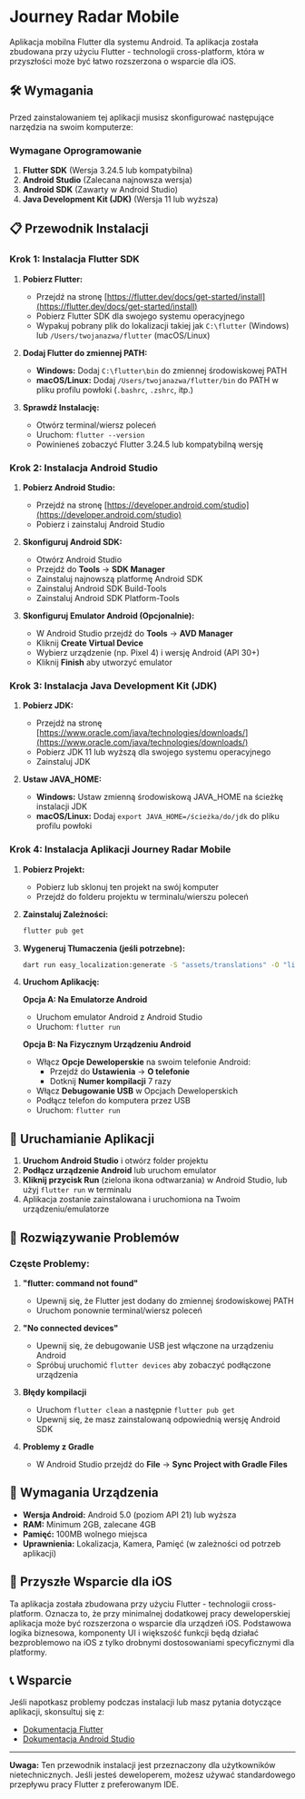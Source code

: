 # Journey Radar Mobile

Aplikacja mobilna Flutter dla systemu Android. Ta aplikacja została zbudowana przy użyciu Flutter - technologii cross-platform, która w przyszłości może być łatwo rozszerzona o wsparcie dla iOS.

## 🛠️ Wymagania

Przed zainstalowaniem tej aplikacji musisz skonfigurować następujące narzędzia na swoim komputerze:

### Wymagane Oprogramowanie

1. **Flutter SDK** (Wersja 3.24.5 lub kompatybilna)
2. **Android Studio** (Zalecana najnowsza wersja)
3. **Android SDK** (Zawarty w Android Studio)
4. **Java Development Kit (JDK)** (Wersja 11 lub wyższa)

## 📋 Przewodnik Instalacji

### Krok 1: Instalacja Flutter SDK

1. **Pobierz Flutter:**
   - Przejdź na stronę [https://flutter.dev/docs/get-started/install](https://flutter.dev/docs/get-started/install)
   - Pobierz Flutter SDK dla swojego systemu operacyjnego
   - Wypakuj pobrany plik do lokalizacji takiej jak `C:\flutter` (Windows) lub `/Users/twojanazwa/flutter` (macOS/Linux)

2. **Dodaj Flutter do zmiennej PATH:**
   - **Windows:** Dodaj `C:\flutter\bin` do zmiennej środowiskowej PATH
   - **macOS/Linux:** Dodaj `/Users/twojanazwa/flutter/bin` do PATH w pliku profilu powłoki (`.bashrc`, `.zshrc`, itp.)

3. **Sprawdź Instalację:**
   - Otwórz terminal/wiersz poleceń
   - Uruchom: `flutter --version`
   - Powinieneś zobaczyć Flutter 3.24.5 lub kompatybilną wersję

### Krok 2: Instalacja Android Studio

1. **Pobierz Android Studio:**
   - Przejdź na stronę [https://developer.android.com/studio](https://developer.android.com/studio)
   - Pobierz i zainstaluj Android Studio

2. **Skonfiguruj Android SDK:**
   - Otwórz Android Studio
   - Przejdź do **Tools** → **SDK Manager**
   - Zainstaluj najnowszą platformę Android SDK
   - Zainstaluj Android SDK Build-Tools
   - Zainstaluj Android SDK Platform-Tools

3. **Skonfiguruj Emulator Android (Opcjonalnie):**
   - W Android Studio przejdź do **Tools** → **AVD Manager**
   - Kliknij **Create Virtual Device**
   - Wybierz urządzenie (np. Pixel 4) i wersję Android (API 30+)
   - Kliknij **Finish** aby utworzyć emulator

### Krok 3: Instalacja Java Development Kit (JDK)

1. **Pobierz JDK:**
   - Przejdź na stronę [https://www.oracle.com/java/technologies/downloads/](https://www.oracle.com/java/technologies/downloads/)
   - Pobierz JDK 11 lub wyższą dla swojego systemu operacyjnego
   - Zainstaluj JDK

2. **Ustaw JAVA_HOME:**
   - **Windows:** Ustaw zmienną środowiskową JAVA_HOME na ścieżkę instalacji JDK
   - **macOS/Linux:** Dodaj `export JAVA_HOME=/ścieżka/do/jdk` do pliku profilu powłoki

### Krok 4: Instalacja Aplikacji Journey Radar Mobile

1. **Pobierz Projekt:**
   - Pobierz lub sklonuj ten projekt na swój komputer
   - Przejdź do folderu projektu w terminalu/wierszu poleceń

2. **Zainstaluj Zależności:**
   ```bash
   flutter pub get
   ```

3. **Wygeneruj Tłumaczenia (jeśli potrzebne):**
   ```bash
   dart run easy_localization:generate -S "assets/translations" -O "lib/generated" -f keys -o locale_keys.g.dart
   ```

4. **Uruchom Aplikację:**
   
   **Opcja A: Na Emulatorze Android**
   - Uruchom emulator Android z Android Studio
   - Uruchom: `flutter run`
   
   **Opcja B: Na Fizycznym Urządzeniu Android**
   - Włącz **Opcje Deweloperskie** na swoim telefonie Android:
     - Przejdź do **Ustawienia** → **O telefonie**
     - Dotknij **Numer kompilacji** 7 razy
   - Włącz **Debugowanie USB** w Opcjach Deweloperskich
   - Podłącz telefon do komputera przez USB
   - Uruchom: `flutter run`

## 🚀 Uruchamianie Aplikacji

1. **Uruchom Android Studio** i otwórz folder projektu
2. **Podłącz urządzenie Android** lub uruchom emulator
3. **Kliknij przycisk Run** (zielona ikona odtwarzania) w Android Studio, lub użyj `flutter run` w terminalu
4. Aplikacja zostanie zainstalowana i uruchomiona na Twoim urządzeniu/emulatorze

## 🔧 Rozwiązywanie Problemów

### Częste Problemy:

1. **"flutter: command not found"**
   - Upewnij się, że Flutter jest dodany do zmiennej środowiskowej PATH
   - Uruchom ponownie terminal/wiersz poleceń

2. **"No connected devices"**
   - Upewnij się, że debugowanie USB jest włączone na urządzeniu Android
   - Spróbuj uruchomić `flutter devices` aby zobaczyć podłączone urządzenia

3. **Błędy kompilacji**
   - Uruchom `flutter clean` a następnie `flutter pub get`
   - Upewnij się, że masz zainstalowaną odpowiednią wersję Android SDK

4. **Problemy z Gradle**
   - W Android Studio przejdź do **File** → **Sync Project with Gradle Files**

## 📱 Wymagania Urządzenia

- **Wersja Android:** Android 5.0 (poziom API 21) lub wyższa
- **RAM:** Minimum 2GB, zalecane 4GB
- **Pamięć:** 100MB wolnego miejsca
- **Uprawnienia:** Lokalizacja, Kamera, Pamięć (w zależności od potrzeb aplikacji)

## 🔮 Przyszłe Wsparcie dla iOS

Ta aplikacja została zbudowana przy użyciu Flutter - technologii cross-platform. Oznacza to, że przy minimalnej dodatkowej pracy deweloperskiej aplikacja może być rozszerzona o wsparcie dla urządzeń iOS. Podstawowa logika biznesowa, komponenty UI i większość funkcji będą działać bezproblemowo na iOS z tylko drobnymi dostosowaniami specyficznymi dla platformy.

## 📞 Wsparcie

Jeśli napotkasz problemy podczas instalacji lub masz pytania dotyczące aplikacji, skonsultuj się z:
- [Dokumentacja Flutter](https://flutter.dev/docs)
- [Dokumentacja Android Studio](https://developer.android.com/studio/intro)

---

**Uwaga:** Ten przewodnik instalacji jest przeznaczony dla użytkowników nietechnicznych. Jeśli jesteś deweloperem, możesz używać standardowego przepływu pracy Flutter z preferowanym IDE.